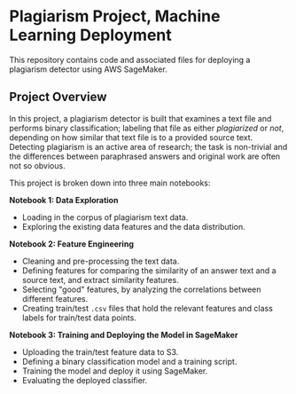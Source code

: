 # Plagiarism Project, Machine Learning Deployment

This repository contains code and associated files for deploying a plagiarism detector using AWS SageMaker.

## Project Overview

In this project, a plagiarism detector is built that examines a text file and performs binary classification; labeling that file as either *plagiarized* or *not*, depending on how similar that text file is to a provided source text. Detecting plagiarism is an active area of research; the task is non-trivial and the differences between paraphrased answers and original work are often not so obvious.

This project is broken down into three main notebooks:

**Notebook 1: Data Exploration**
* Loading in the corpus of plagiarism text data.
* Exploring the existing data features and the data distribution.

**Notebook 2: Feature Engineering**

* Cleaning and pre-processing the text data.
* Defining features for comparing the similarity of an answer text and a source text, and extract similarity features.
* Selecting "good" features, by analyzing the correlations between different features.
* Creating train/test `.csv` files that hold the relevant features and class labels for train/test data points.

**Notebook 3: Training and Deploying the Model in SageMaker**

* Uploading the train/test feature data to S3.
* Defining a binary classification model and a training script.
* Training the model and deploy it using SageMaker.
* Evaluating the deployed classifier.
